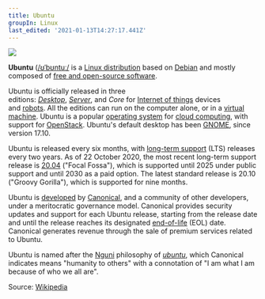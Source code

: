 ```yaml
---
title: Ubuntu
groupIn: Linux
last_edited: '2021-01-13T14:27:17.441Z'
---
```

![](/images/Logo-ubuntu_no(r)-black_orange-hex.svg.png)

**Ubuntu** ([/ʊˈbʊntuː/](https://en.wikipedia.org/wiki/Help:IPA/English "Help:IPA/English") is a [Linux distribution](https://en.wikipedia.org/wiki/Linux_distribution "Linux distribution") based on [Debian](https://en.wikipedia.org/wiki/Debian "Debian") and mostly composed of [free and open-source software](https://en.wikipedia.org/wiki/Free_and_open-source_software "Free and open-source software").

Ubuntu is officially released in three editions: _[Desktop](https://en.wikipedia.org/wiki/Desktop_computer "Desktop computer")_, _[Server](https://en.wikipedia.org/wiki/Server_(computing) "Server (computing)")_, and _Core_ for [Internet of things](https://en.wikipedia.org/wiki/Internet_of_things "Internet of things") devices and [robots](https://en.wikipedia.org/wiki/Robot "Robot"). All the editions can run on the computer alone, or in a [virtual machine](https://en.wikipedia.org/wiki/Virtual_machine "Virtual machine"). Ubuntu is a popular [operating system](https://en.wikipedia.org/wiki/Operating_system "Operating system") for [cloud computing](https://en.wikipedia.org/wiki/Cloud_computing "Cloud computing"), with support for [OpenStack](https://en.wikipedia.org/wiki/OpenStack "OpenStack"). Ubuntu's default desktop has been [GNOME](https://en.wikipedia.org/wiki/GNOME "GNOME"), since version 17.10.

Ubuntu is released every six months, with [long-term support](https://en.wikipedia.org/wiki/Long-term_support "Long-term support") (LTS) releases every two years. As of 22 October 2020, the most recent long-term support release is [20.04](https://en.wikipedia.org/wiki/Ubuntu_version_history#2004 "Ubuntu version history") ("Focal Fossa"), which is supported until 2025 under public support and until 2030 as a paid option. The latest standard release is 20.10 ("Groovy Gorilla"), which is supported for nine months.

Ubuntu is [developed](https://en.wikipedia.org/wiki/Software_development "Software development") by [Canonical](https://en.wikipedia.org/wiki/Canonical_(company) "Canonical (company)"), and a community of other developers, under a meritocratic governance model. Canonical provides security updates and support for each Ubuntu release, starting from the release date and until the release reaches its designated [end-of-life](https://en.wikipedia.org/wiki/End-of-life_(product) "End-of-life (product)") (EOL) date. Canonical generates revenue through the sale of premium services related to Ubuntu.

Ubuntu is named after the [Nguni](https://en.wikipedia.org/wiki/Nguni_people "Nguni people") philosophy of _[ubuntu](https://en.wikipedia.org/wiki/Ubuntu_philosophy "Ubuntu philosophy")_, which Canonical indicates means "humanity to others" with a connotation of "I am what I am because of who we all are".

Source: [Wikipedia](https://en.wikipedia.org/wiki/Ubuntu)